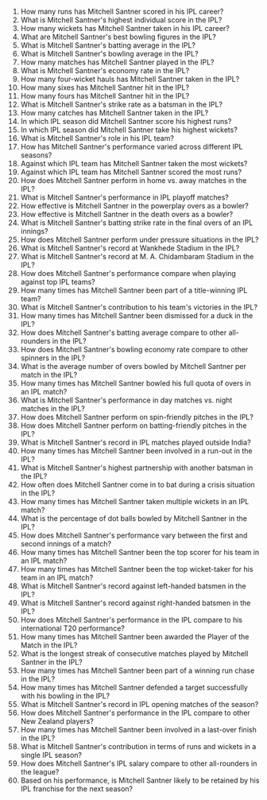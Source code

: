 1. How many runs has Mitchell Santner scored in his IPL career?
2. What is Mitchell Santner's highest individual score in the IPL?
3. How many wickets has Mitchell Santner taken in his IPL career?
4. What are Mitchell Santner's best bowling figures in the IPL?
5. What is Mitchell Santner's batting average in the IPL?
6. What is Mitchell Santner's bowling average in the IPL?
7. How many matches has Mitchell Santner played in the IPL?
8. What is Mitchell Santner's economy rate in the IPL?
9. How many four-wicket hauls has Mitchell Santner taken in the IPL?
10. How many sixes has Mitchell Santner hit in the IPL?
11. How many fours has Mitchell Santner hit in the IPL?
12. What is Mitchell Santner's strike rate as a batsman in the IPL?
13. How many catches has Mitchell Santner taken in the IPL?
14. In which IPL season did Mitchell Santner score his highest runs?
15. In which IPL season did Mitchell Santner take his highest wickets?
16. What is Mitchell Santner's role in his IPL team?
17. How has Mitchell Santner's performance varied across different IPL seasons?
18. Against which IPL team has Mitchell Santner taken the most wickets?
19. Against which IPL team has Mitchell Santner scored the most runs?
20. How does Mitchell Santner perform in home vs. away matches in the IPL?
21. What is Mitchell Santner's performance in IPL playoff matches?
22. How effective is Mitchell Santner in the powerplay overs as a bowler?
23. How effective is Mitchell Santner in the death overs as a bowler?
24. What is Mitchell Santner's batting strike rate in the final overs of an IPL innings?
25. How does Mitchell Santner perform under pressure situations in the IPL?
26. What is Mitchell Santner's record at Wankhede Stadium in the IPL?
27. What is Mitchell Santner's record at M. A. Chidambaram Stadium in the IPL?
28. How does Mitchell Santner's performance compare when playing against top IPL teams?
29. How many times has Mitchell Santner been part of a title-winning IPL team?
30. What is Mitchell Santner's contribution to his team's victories in the IPL?
31. How many times has Mitchell Santner been dismissed for a duck in the IPL?
32. How does Mitchell Santner's batting average compare to other all-rounders in the IPL?
33. How does Mitchell Santner's bowling economy rate compare to other spinners in the IPL?
34. What is the average number of overs bowled by Mitchell Santner per match in the IPL?
35. How many times has Mitchell Santner bowled his full quota of overs in an IPL match?
36. What is Mitchell Santner's performance in day matches vs. night matches in the IPL?
37. How does Mitchell Santner perform on spin-friendly pitches in the IPL?
38. How does Mitchell Santner perform on batting-friendly pitches in the IPL?
39. What is Mitchell Santner's record in IPL matches played outside India?
40. How many times has Mitchell Santner been involved in a run-out in the IPL?
41. What is Mitchell Santner's highest partnership with another batsman in the IPL?
42. How often does Mitchell Santner come in to bat during a crisis situation in the IPL?
43. How many times has Mitchell Santner taken multiple wickets in an IPL match?
44. What is the percentage of dot balls bowled by Mitchell Santner in the IPL?
45. How does Mitchell Santner's performance vary between the first and second innings of a match?
46. How many times has Mitchell Santner been the top scorer for his team in an IPL match?
47. How many times has Mitchell Santner been the top wicket-taker for his team in an IPL match?
48. What is Mitchell Santner's record against left-handed batsmen in the IPL?
49. What is Mitchell Santner's record against right-handed batsmen in the IPL?
50. How does Mitchell Santner's performance in the IPL compare to his international T20 performance?
51. How many times has Mitchell Santner been awarded the Player of the Match in the IPL?
52. What is the longest streak of consecutive matches played by Mitchell Santner in the IPL?
53. How many times has Mitchell Santner been part of a winning run chase in the IPL?
54. How many times has Mitchell Santner defended a target successfully with his bowling in the IPL?
55. What is Mitchell Santner's record in IPL opening matches of the season?
56. How does Mitchell Santner's performance in the IPL compare to other New Zealand players?
57. How many times has Mitchell Santner been involved in a last-over finish in the IPL?
58. What is Mitchell Santner's contribution in terms of runs and wickets in a single IPL season?
59. How does Mitchell Santner's IPL salary compare to other all-rounders in the league?
60. Based on his performance, is Mitchell Santner likely to be retained by his IPL franchise for the next season?

